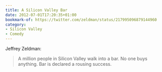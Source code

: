 ```yaml
---
title: A Silicon Valley Bar
date: 2012-07-01T17:20:35+01:00
bookmark-of: https://twitter.com/zeldman/status/217995096879144960
category:
- Silicon Valley
- Comedy
---
```

Jeffrey Zeldman:

> A million people in Silicon Valley walk into a bar. No one buys anything. Bar is declared a rousing success.
